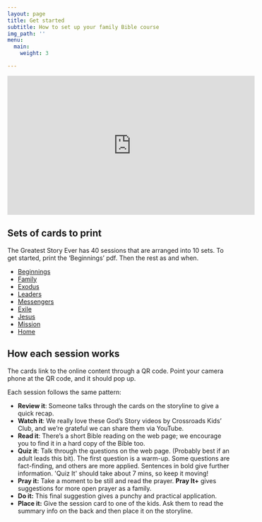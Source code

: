 ```yaml
---
layout: page
title: Get started
subtitle: How to set up your family Bible course
img_path: ''
menu:
  main:
    weight: 3

---
```

<div class="video-wrapper">
<iframe width="560" height="315" src="https://www.youtube.com/embed/_l_5LPVCBeg?controls=0" title="YouTube video player" frameborder="0" allow="accelerometer; autoplay; clipboard-write; encrypted-media; gyroscope; picture-in-picture; web-share" allowfullscreen></iframe>
</div>

## Sets of cards to print

The Greatest Story Ever has 40 sessions that are arranged into 10 sets. To get started, print the ‘Beginnings’ pdf. Then the rest as and when.

* [Beginnings](/uploads/set_beginnings.pdf "Beginnings")
* [Family](/uploads/set_family.pdf "Family")
* [Exodus](/uploads/set_exodus.pdf "Exodus")
* [Leaders](/uploads/set_leaders.pdf "Leaders")
* [Messengers](/uploads/set_messengers.pdf "Messengers")
* [Exile](/uploads/set_exile.pdf "Exile")
* [Jesus](/uploads/set_jesus.pdf "Jesus")
* [Mission](/uploads/set_mission.pdf)
* [Home](/uploads/set_home.pdf)

## How each session works

The cards link to the online content through a QR code. Point your camera phone at the QR code, and it should pop up.

Each session follows the same pattern:

* **Review it**: Someone talks through the cards on the storyline to give a quick recap.
* **Watch it**: We really love these God’s Story videos by Crossroads Kids’ Club, and we’re grateful we can share them via YouTube.
* **Read it**: There’s a short Bible reading on the web page; we encourage you to find it in a hard copy of the Bible too.
* **Quiz it**: Talk through the questions on the web page. (Probably best if an adult leads this bit). The first question is a warm-up. Some questions are fact-finding, and others are more applied. Sentences in bold give further information. 'Quiz It' should take about 7 mins, so keep it moving!
* **Pray it:** Take a moment to be still and read the prayer. **Pray It+** gives suggestions for more open prayer as a family.
* **Do it:** This final suggestion gives a punchy and practical application.
* **Place it:** Give the session card to one of the kids. Ask them to read the summary info on the back and then place it on the storyline.